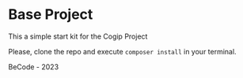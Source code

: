 # Base Project

This a simple start kit for the Cogip Project

Please, clone the repo and execute ```composer install``` in your terminal.

BeCode - 2023